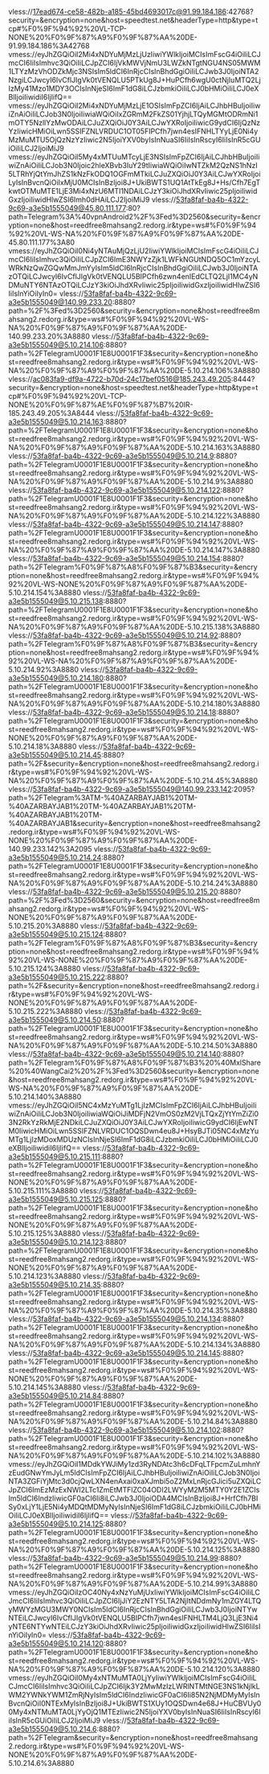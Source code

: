 vless://17ead674-ce58-482b-a185-45bd4693017c@91.99.184.186:42768?security=&encryption=none&host=speedtest.net&headerType=http&type=tcp#%F0%9F%94%92%20VL-TCP-NONE%20%F0%9F%87%A9%F0%9F%87%AA%20DE-91.99.184.186%3A42768
vmess://eyJhZGQiOiI2Mi4xNDYuMjMzLjUzIiwiYWlkIjoiMCIsImFscG4iOiIiLCJmcCI6IiIsImhvc3QiOiIiLCJpZCI6IjVkMWVjNmU3LWZkNTgtNGU4NS05MWM1LTYzMzVhODZkMjc3NSIsIm5ldCI6InRjcCIsInBhdGgiOiIiLCJwb3J0IjoiNTA2NzgiLCJwcyI6IvCflJIgVk0tVENQLU5PTkUg8J+HuPCfh6wgU0ctNjIuMTQ2LjIzMy41Mzo1MDY3OCIsInNjeSI6ImF1dG8iLCJzbmkiOiIiLCJ0bHMiOiIiLCJ0eXBlIjoiIiwidiI6IjIifQ==
vmess://eyJhZGQiOiI2Mi4xNDYuMjMzLjE1OSIsImFpZCI6IjAiLCJhbHBuIjoiIiwiZnAiOiIiLCJob3N0IjoiIiwiaWQiOiIxZGRmM2FkZS01YjhjLTQyMGMtODRmNi1mOTY5NzllYzMwODAiLCJuZXQiOiJ0Y3AiLCJwYXRoIjoiIiwicG9ydCI6IjQzNzYzIiwicHMiOiLwn5SSIFZNLVRDUC1OT05FIPCfh7jwn4esIFNHLTYyLjE0Ni4yMzMuMTU5OjQzNzYzIiwic2N5IjoiYXV0byIsInNuaSI6IiIsInRscyI6IiIsInR5cGUiOiIiLCJ2IjoiMiJ9
vmess://eyJhZGQiOiI5My4xMTUuMTcyLjE3NSIsImFpZCI6IjAiLCJhbHBuIjoiIiwiZnAiOiIiLCJob3N0Ijoic2hleXBvb3IuY29tIiwiaWQiOiIwNTZkM2QzNS1hNzI5LTRhYjQtYmJhZS1kNzFkODQ1OGFmMTkiLCJuZXQiOiJ0Y3AiLCJwYXRoIjoiLyIsInBvcnQiOiIxMjU0MCIsInBzIjoi8J+UkiBWTS1UQ1AtTkEg8J+Hs/Cfh7EgTkwtOTMuMTE1LjE3Mi4xNzU6MTI1NDAiLCJzY3kiOiJhdXRvIiwic25pIjoiIiwidGxzIjoiIiwidHlwZSI6Imh0dHAiLCJ2IjoiMiJ9
vless://53fa8faf-ba4b-4322-9c69-a3e5b1555049@45.80.111.177:80?path=Telegram%3A%40vpnAndroid2%2F%3Fed%3D2560&security=&encryption=none&host=reedfree8mahsang2.redorg.ir&type=ws#%F0%9F%94%92%20VL-WS-NA%20%F0%9F%87%A9%F0%9F%87%AA%20DE-45.80.111.177%3A80
vmess://eyJhZGQiOiI0Ni4yNTAuMjQzLjU2IiwiYWlkIjoiMCIsImFscG4iOiIiLCJmcCI6IiIsImhvc3QiOiIiLCJpZCI6ImE3NWYzZjk1LWFkNGUtNDQ5OC1mYzcyLWRkNzQwZGQwMmJmYyIsIm5ldCI6InRjcCIsInBhdGgiOiIiLCJwb3J0IjoiNTAzOTQiLCJwcyI6IvCflJIgVk0tVENQLU5BIPCfh6zwn4enIEdCLTQ2LjI1MC4yNDMuNTY6NTAzOTQiLCJzY3kiOiJhdXRvIiwic25pIjoiIiwidGxzIjoiIiwidHlwZSI6IiIsInYiOiIyIn0=
vless://53fa8faf-ba4b-4322-9c69-a3e5b1555049@140.99.233.20:8880?path=%2F%3Fed%3D2560&security=&encryption=none&host=reedfree8mahsang2.redorg.ir&type=ws#%F0%9F%94%92%20VL-WS-NA%20%F0%9F%87%A9%F0%9F%87%AA%20DE-140.99.233.20%3A8880
vless://53fa8faf-ba4b-4322-9c69-a3e5b1555049@5.10.214.106:8880?path=%2FTelegramU0001F1E8U0001F1F3&security=&encryption=none&host=reedfree8mahsang2.redorg.ir&type=ws#%F0%9F%94%92%20VL-WS-NA%20%F0%9F%87%A9%F0%9F%87%AA%20DE-5.10.214.106%3A8880
vless://ac083fa9-df9a-4722-b70d-24c17bef0516@185.243.49.205:8444?security=&encryption=none&host=speedtest.net&headerType=http&type=tcp#%F0%9F%94%92%20VL-TCP-NONE%20%F0%9F%87%AE%F0%9F%87%B7%20IR-185.243.49.205%3A8444
vless://53fa8faf-ba4b-4322-9c69-a3e5b1555049@5.10.214.163:8880?path=%2FTelegramU0001F1E8U0001F1F3&security=&encryption=none&host=reedfree8mahsang2.redorg.ir&type=ws#%F0%9F%94%92%20VL-WS-NA%20%F0%9F%87%A9%F0%9F%87%AA%20DE-5.10.214.163%3A8880
vless://53fa8faf-ba4b-4322-9c69-a3e5b1555049@5.10.214.9:8880?path=%2FTelegramU0001F1E8U0001F1F3&security=&encryption=none&host=reedfree8mahsang2.redorg.ir&type=ws#%F0%9F%94%92%20VL-WS-NA%20%F0%9F%87%A9%F0%9F%87%AA%20DE-5.10.214.9%3A8880
vless://53fa8faf-ba4b-4322-9c69-a3e5b1555049@5.10.214.122:8880?path=%2FTelegramU0001F1E8U0001F1F3&security=&encryption=none&host=reedfree8mahsang2.redorg.ir&type=ws#%F0%9F%94%92%20VL-WS-NA%20%F0%9F%87%A9%F0%9F%87%AA%20DE-5.10.214.122%3A8880
vless://53fa8faf-ba4b-4322-9c69-a3e5b1555049@5.10.214.147:8880?path=%2FTelegramU0001F1E8U0001F1F3&security=&encryption=none&host=reedfree8mahsang2.redorg.ir&type=ws#%F0%9F%94%92%20VL-WS-NA%20%F0%9F%87%A9%F0%9F%87%AA%20DE-5.10.214.147%3A8880
vless://53fa8faf-ba4b-4322-9c69-a3e5b1555049@5.10.214.154:8880?path=%2FTelegram%F0%9F%87%A8%F0%9F%87%B3&security=&encryption=none&host=reedfree8mahsang2.redorg.ir&type=ws#%F0%9F%94%92%20VL-WS-NONE%20%F0%9F%87%A9%F0%9F%87%AA%20DE-5.10.214.154%3A8880
vless://53fa8faf-ba4b-4322-9c69-a3e5b1555049@5.10.215.138:8880?path=%2FTelegramU0001F1E8U0001F1F3&security=&encryption=none&host=reedfree8mahsang2.redorg.ir&type=ws#%F0%9F%94%92%20VL-WS-NA%20%F0%9F%87%A9%F0%9F%87%AA%20DE-5.10.215.138%3A8880
vless://53fa8faf-ba4b-4322-9c69-a3e5b1555049@5.10.214.92:8880?path=%2FTelegram%F0%9F%87%A8%F0%9F%87%B3&security=&encryption=none&host=reedfree8mahsang2.redorg.ir&type=ws#%F0%9F%94%92%20VL-WS-NA%20%F0%9F%87%A9%F0%9F%87%AA%20DE-5.10.214.92%3A8880
vless://53fa8faf-ba4b-4322-9c69-a3e5b1555049@5.10.214.180:8880?path=%2FTelegramU0001F1E8U0001F1F3&security=&encryption=none&host=reedfree8mahsang2.redorg.ir&type=ws#%F0%9F%94%92%20VL-WS-NA%20%F0%9F%87%A9%F0%9F%87%AA%20DE-5.10.214.180%3A8880
vless://53fa8faf-ba4b-4322-9c69-a3e5b1555049@5.10.214.18:8880?path=%2FTelegramU0001F1E8U0001F1F3&security=&encryption=none&host=reedfree8mahsang2.redorg.ir&type=ws#%F0%9F%94%92%20VL-WS-NONE%20%F0%9F%87%A9%F0%9F%87%AA%20DE-5.10.214.18%3A8880
vless://53fa8faf-ba4b-4322-9c69-a3e5b1555049@5.10.214.45:8880?path=%2F&security=&encryption=none&host=reedfree8mahsang2.redorg.ir&type=ws#%F0%9F%94%92%20VL-WS-NA%20%F0%9F%87%A9%F0%9F%87%AA%20DE-5.10.214.45%3A8880
vless://53fa8faf-ba4b-4322-9c69-a3e5b1555049@140.99.233.142:2095?path=%2FTelegram%3ATM-%40AZARBAYJAB1%20TM-%40AZARBAYJAB1%20TM-%40AZARBAYJAB1%20TM-%40AZARBAYJAB1%20TM-%40AZARBAYJAB1&security=&encryption=none&host=reedfree8mahsang2.redorg.ir&type=ws#%F0%9F%94%92%20VL-WS-NONE%20%F0%9F%87%A9%F0%9F%87%AA%20DE-140.99.233.142%3A2095
vless://53fa8faf-ba4b-4322-9c69-a3e5b1555049@5.10.214.24:8880?path=%2FTelegramU0001F1E8U0001F1F3&security=&encryption=none&host=reedfree8mahsang2.redorg.ir&type=ws#%F0%9F%94%92%20VL-WS-NA%20%F0%9F%87%A9%F0%9F%87%AA%20DE-5.10.214.24%3A8880
vless://53fa8faf-ba4b-4322-9c69-a3e5b1555049@5.10.215.20:8880?path=%2F%3Fed%3D2560&security=&encryption=none&host=reedfree8mahsang2.redorg.ir&type=ws#%F0%9F%94%92%20VL-WS-NONE%20%F0%9F%87%A9%F0%9F%87%AA%20DE-5.10.215.20%3A8880
vless://53fa8faf-ba4b-4322-9c69-a3e5b1555049@5.10.215.124:8880?path=%2FTelegram%F0%9F%87%A8%F0%9F%87%B3&security=&encryption=none&host=reedfree8mahsang2.redorg.ir&type=ws#%F0%9F%94%92%20VL-WS-NONE%20%F0%9F%87%A9%F0%9F%87%AA%20DE-5.10.215.124%3A8880
vless://53fa8faf-ba4b-4322-9c69-a3e5b1555049@5.10.215.222:8880?path=%2F&security=&encryption=none&host=reedfree8mahsang2.redorg.ir&type=ws#%F0%9F%94%92%20VL-WS-NONE%20%F0%9F%87%A9%F0%9F%87%AA%20DE-5.10.215.222%3A8880
vless://53fa8faf-ba4b-4322-9c69-a3e5b1555049@5.10.214.50:8880?path=%2FTelegramU0001F1E8U0001F1F3&security=&encryption=none&host=reedfree8mahsang2.redorg.ir&type=ws#%F0%9F%94%92%20VL-WS-NA%20%F0%9F%87%A9%F0%9F%87%AA%20DE-5.10.214.50%3A8880
vless://53fa8faf-ba4b-4322-9c69-a3e5b1555049@5.10.214.140:8880?path=%2FTelegram%F0%9F%87%A8%F0%9F%87%B3%20%40MxlShare%20%40WangCai2%20%2F%3Fed%3D2560&security=&encryption=none&host=reedfree8mahsang2.redorg.ir&type=ws#%F0%9F%94%92%20VL-WS-NA%20%F0%9F%87%A9%F0%9F%87%AA%20DE-5.10.214.140%3A8880
vmess://eyJhZGQiOiI5NC4xMzYuMTg1LjIzMCIsImFpZCI6IjAiLCJhbHBuIjoiIiwiZnAiOiIiLCJob3N0IjoiIiwiaWQiOiJiMDFjN2VmOS0zM2VjLTQxZjYtYmZiZi03N2RkYzRkMjE2NDkiLCJuZXQiOiJ0Y3AiLCJwYXRoIjoiIiwicG9ydCI6IjEwNTM0IiwicHMiOiLwn5SSIFZNLVRDUC1OQSDwn4eu8J+HsyBJTi05NC4xMzYuMTg1LjIzMDoxMDUzNCIsInNjeSI6ImF1dG8iLCJzbmkiOiIiLCJ0bHMiOiIiLCJ0eXBlIjoiIiwidiI6IjIifQ==
vless://53fa8faf-ba4b-4322-9c69-a3e5b1555049@5.10.215.111:8880?path=%2FTelegramU0001F1E8U0001F1F3&security=&encryption=none&host=reedfree8mahsang2.redorg.ir&type=ws#%F0%9F%94%92%20VL-WS-NONE%20%F0%9F%87%A9%F0%9F%87%AA%20DE-5.10.215.111%3A8880
vless://53fa8faf-ba4b-4322-9c69-a3e5b1555049@5.10.215.125:8880?path=%2FTelegramU0001F1E8U0001F1F3&security=&encryption=none&host=reedfree8mahsang2.redorg.ir&type=ws#%F0%9F%94%92%20VL-WS-NONE%20%F0%9F%87%A9%F0%9F%87%AA%20DE-5.10.215.125%3A8880
vless://53fa8faf-ba4b-4322-9c69-a3e5b1555049@5.10.214.123:8880?path=%2FTelegramU0001F1E8U0001F1F3&security=&encryption=none&host=reedfree8mahsang2.redorg.ir&type=ws#%F0%9F%94%92%20VL-WS-NONE%20%F0%9F%87%A9%F0%9F%87%AA%20DE-5.10.214.123%3A8880
vless://53fa8faf-ba4b-4322-9c69-a3e5b1555049@5.10.214.35:8880?path=%2FTelegramU0001F1E8U0001F1F3&security=&encryption=none&host=reedfree8mahsang2.redorg.ir&type=ws#%F0%9F%94%92%20VL-WS-NA%20%F0%9F%87%A9%F0%9F%87%AA%20DE-5.10.214.35%3A8880
vless://53fa8faf-ba4b-4322-9c69-a3e5b1555049@5.10.214.134:8880?path=%2FTelegramU0001F1E8U0001F1F3&security=&encryption=none&host=reedfree8mahsang2.redorg.ir&type=ws#%F0%9F%94%92%20VL-WS-NA%20%F0%9F%87%A9%F0%9F%87%AA%20DE-5.10.214.134%3A8880
vless://53fa8faf-ba4b-4322-9c69-a3e5b1555049@5.10.214.145:8880?path=%2FTelegramU0001F1E8U0001F1F3&security=&encryption=none&host=reedfree8mahsang2.redorg.ir&type=ws#%F0%9F%94%92%20VL-WS-NONE%20%F0%9F%87%A9%F0%9F%87%AA%20DE-5.10.214.145%3A8880
vless://53fa8faf-ba4b-4322-9c69-a3e5b1555049@5.10.214.84:8880?path=%2FTelegramU0001F1E8U0001F1F3&security=&encryption=none&host=reedfree8mahsang2.redorg.ir&type=ws#%F0%9F%94%92%20VL-WS-NA%20%F0%9F%87%A9%F0%9F%87%AA%20DE-5.10.214.84%3A8880
vless://53fa8faf-ba4b-4322-9c69-a3e5b1555049@5.10.214.102:8880?path=%2FTelegramU0001F1E8U0001F1F3&security=&encryption=none&host=reedfree8mahsang2.redorg.ir&type=ws#%F0%9F%94%92%20VL-WS-NA%20%F0%9F%87%A9%F0%9F%87%AA%20DE-5.10.214.102%3A8880
vmess://eyJhZGQiOiI1MDdkYWJiMy1zd3RyNDAtc3h6cDFqLTFpcmZuLmhnYzEudGNwYmJyLm5ldCIsImFpZCI6IjAiLCJhbHBuIjoiIiwiZnAiOiIiLCJob3N0IjoiNTA3ZGFiYjMtc3d0cjQwLXN4enAxai0xaXJmbi5oZ2MxLnRjcGJici5uZXQiLCJpZCI6ImEzMzExNWI2LTc1ZmEtMTFlZC04ODI2LWYyM2M5MTY0Y2E1ZCIsIm5ldCI6IndzIiwicGF0aCI6Ii8iLCJwb3J0IjoiODA4MCIsInBzIjoi8J+HrfCfh7BISy0xLjY1LjE5Ni4yMDQtMDMyNyIsInNjeSI6ImF1dG8iLCJzbmkiOiIiLCJ0bHMiOiIiLCJ0eXBlIjoiIiwidiI6IjIifQ==
vless://53fa8faf-ba4b-4322-9c69-a3e5b1555049@5.10.214.125:8880?path=%2FTelegramU0001F1E8U0001F1F3&security=&encryption=none&host=reedfree8mahsang2.redorg.ir&type=ws#%F0%9F%94%92%20VL-WS-NA%20%F0%9F%87%A9%F0%9F%87%AA%20DE-5.10.214.125%3A8880
vless://53fa8faf-ba4b-4322-9c69-a3e5b1555049@5.10.214.99:8880?path=%2FTelegramU0001F1E8U0001F1F3&security=&encryption=none&host=reedfree8mahsang2.redorg.ir&type=ws#%F0%9F%94%92%20VL-WS-NA%20%F0%9F%87%A9%F0%9F%87%AA%20DE-5.10.214.99%3A8880
vmess://eyJhZGQiOiIzOC40Ny4xNzYuMjUxIiwiYWlkIjoiMCIsImFscG4iOiIiLCJmcCI6IiIsImhvc3QiOiIiLCJpZCI6IjJiY2EzNTY5LTA2NjItNDdmNy1mZGY4LTQyMWYzMGU3MWY0NCIsIm5ldCI6InRjcCIsInBhdGgiOiIiLCJwb3J0IjoiNTYwNTEiLCJwcyI6IvCflJIgVk0tVENQLU5BIPCfh7jwn4esIFNHLTM4LjQ3LjE3Ni4yNTE6NTYwNTEiLCJzY3kiOiJhdXRvIiwic25pIjoiIiwidGxzIjoiIiwidHlwZSI6IiIsInYiOiIyIn0=
vless://53fa8faf-ba4b-4322-9c69-a3e5b1555049@5.10.214.120:8880?path=%2FTelegramU0001F1E8U0001F1F3&security=&encryption=none&host=reedfree8mahsang2.redorg.ir&type=ws#%F0%9F%94%92%20VL-WS-NA%20%F0%9F%87%A9%F0%9F%87%AA%20DE-5.10.214.120%3A8880
vmess://eyJhZGQiOiI0My4xNTMuMTA0LjYyIiwiYWlkIjoiMCIsImFscG4iOiIiLCJmcCI6IiIsImhvc3QiOiIiLCJpZCI6Ijk3Y2MwMzIzLWRlNTMtNGE3NS1kNjlkLWM2YWNkYWM1ZmRjNyIsIm5ldCI6IndzIiwicGF0aCI6Ii85N2NjMDMyMyIsInBvcnQiOiI0NTExMyIsInBzIjoi8J+UkiBWTS1XUy1OQSDwn4e68J+HuCBVUy00My4xNTMuMTA0LjYyOjQ1MTEzIiwic2N5IjoiYXV0byIsInNuaSI6IiIsInRscyI6IiIsInR5cGUiOiIiLCJ2IjoiMiJ9
vless://53fa8faf-ba4b-4322-9c69-a3e5b1555049@5.10.214.6:8880?path=%2FTelegram&security=&encryption=none&host=reedfree8mahsang2.redorg.ir&type=ws#%F0%9F%94%92%20VL-WS-NONE%20%F0%9F%87%A9%F0%9F%87%AA%20DE-5.10.214.6%3A8880

